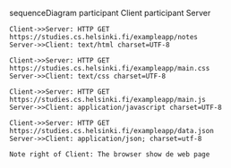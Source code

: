 sequenceDiagram
    participant Client
    participant Server

    Client->>Server: HTTP GET https://studies.cs.helsinki.fi/exampleapp/notes
    Server->>Client: text/html charset=UTF-8

    Client->>Server: HTTP GET https://studies.cs.helsinki.fi/exampleapp/main.css
    Server->>Client: text/css charset=UTF-8

    Client->>Server: HTTP GET https://studies.cs.helsinki.fi/exampleapp/main.js
    Server->>Client: application/javascript charset=UTF-8

    Client->>Server: HTTP GET https://studies.cs.helsinki.fi/exampleapp/data.json
    Server->>Client: application/json; charset=utf-8
    
    Note right of Client: The browser show de web page